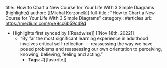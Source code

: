 title:: How to Chart a New Course for Your Life With 3 Simple Diagrams (highlights)
author:: [[Michal Korzonek]]
full-title:: "How to Chart a New Course for Your Life With 3 Simple Diagrams"
category:: #articles
url:: https://medium.com/p/e9cc6b59c49d

- Highlights first synced by [[Readwise]] [[Nov 18th, 2022]]
	- “By far the most significant learning experience in adulthood involves critical self-reflection — reassessing the way we have posed problems and reassessing our own orientation to perceiving, knowing, believing, feeling and acting.”
		- **Tags**: #[[favorite]]